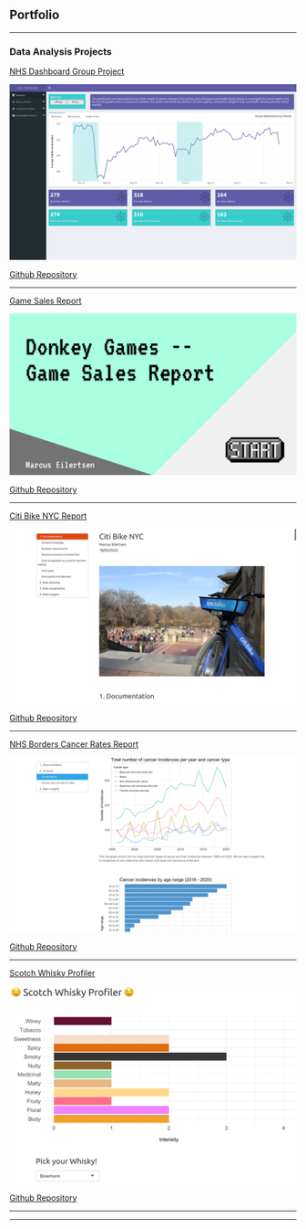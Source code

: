 ## Portfolio

---

### Data Analysis Projects

[NHS Dashboard Group Project](https://mrcslx.shinyapps.io/dashboard_app/)

<img src="images/overview.png?raw=true"/>

[Github Repository](https://github.com/mrcslx/nhs_dashboard_group_project)

---
[Game Sales Report](https://mrcslx.github.io/game_sales_report.html)

<img src="images/game_sales_report.png?raw=true"/>

[Github Repository](https://github.com/mrcslx/game_sales)

---
[Citi Bike NYC Report](https://mrcslx.github.io/citi_bike_nyc.html)

<img src="images/citi_bike_screen_1.png?raw=true"/>

[Github Repository](https://github.com/mrcslx/citi_bike_nyc)

---
[NHS Borders Cancer Rates Report](https://mrcslx.github.io/nhs_borders.html)

<img src="images/nhs_borders_screen_2.png?raw=true"/>

[Github Repository](https://github.com/mrcslx/nhs_borders_cancer_rates)

---
[Scotch Whisky Profiler](https://mrcslx.shinyapps.io/scotch_whisky_profiler/)

<img src="images/scotch.png?raw=true"/>

[Github Repository](https://github.com/mrcslx/scotch_whisky_profiler)

---

---
